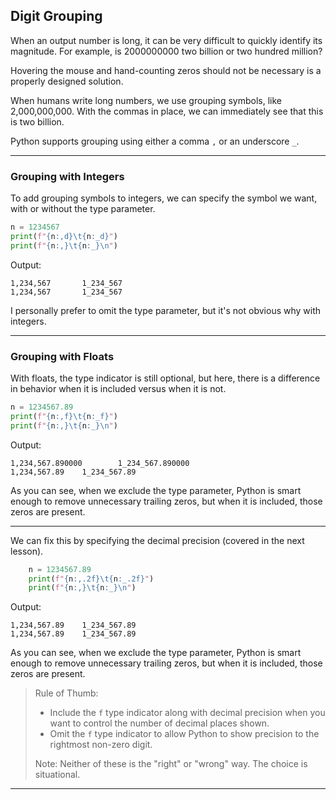 ## Digit Grouping

When an output number is long, it can be very difficult to quickly identify
its magnitude. For example, is 2000000000 two billion or two hundred million?

Hovering the mouse and hand-counting zeros should not be necessary is a
properly designed solution.

When humans write long numbers, we use grouping symbols, like 2,000,000,000.
With the commas in place, we can immediately see that this is two billion.

Python supports grouping using either a comma `,` or an underscore `_`.

---

### Grouping with Integers

To add grouping symbols to integers, we can specify the symbol we want, with
or without the type parameter.

```python
n = 1234567
print(f"{n:,d}\t{n:_d}")
print(f"{n:,}\t{n:_}\n")
```

Output:

```
1,234,567       1_234_567
1,234,567       1_234_567
```

I personally prefer to omit the type parameter, but it's not obvious why with 
integers.

---

### Grouping with Floats

With floats, the type indicator is still optional, but here, there is a
difference in behavior when it is included versus when it is not.

```python
n = 1234567.89
print(f"{n:,f}\t{n:_f}")
print(f"{n:,}\t{n:_}\n")
```

Output:

```
1,234,567.890000        1_234_567.890000
1,234,567.89    1_234_567.89
```

As you can see, when we exclude the type parameter, Python is smart enough to
remove unnecessary trailing zeros, but when it is included, those zeros are
present.

---

We can fix this by specifying the decimal precision (covered in the next lesson).

```python
    n = 1234567.89
    print(f"{n:,.2f}\t{n:_.2f}")
    print(f"{n:,}\t{n:_}\n")
```

Output:

```
1,234,567.89    1_234_567.89
1,234,567.89    1_234_567.89
```

As you can see, when we exclude the type parameter, Python is smart enough to
remove unnecessary trailing zeros, but when it is included, those zeros are
present.

> Rule of Thumb: 
>
> * Include the `f` type indicator along with decimal precision when you want
>   to control the number of decimal places shown.
> * Omit the `f` type indicator to allow Python to show precision to the
>   rightmost non-zero digit.
>
> Note: Neither of these is the "right" or "wrong" way. The choice is
> situational.

---
